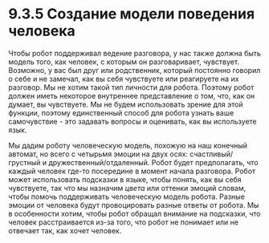 # 9.3.5 Создание модели поведения человека

Чтобы робот поддерживал ведение разговора, у нас также должна быть модель того, как человек, с которым он разговаривает, чувствует. Возможно, у вас был друг или родственник, который постоянно говорил о себе и не замечал, как вы себя чувствуете или реагируете на их разговор. Мы не хотим такой тип личности для робота. Поэтому робот должен иметь некоторое внутреннее представление о том, что, как он думает, вы чувствуете. Мы не будем использовать зрение для этой функции, поэтому единственный способ для робота узнать ваше самочувствие - это задавать вопросы и оценивать, как вы используете язык.

Мы дадим роботу человеческую модель, похожую на наш конечный автомат, но всего с четырьмя эмоции на двух осях: счастливый/грустный и дружественный/отдаленный. Робот будет предполагать, что каждый человек где-то посередине в момент начала разговора. Робот может использовать подсказки в языке, чтобы понять, как вы себя чувствуете, так что мы назначим _цвета_ или оттенки эмоций словам, чтобы помочь поддерживать человеческую модель робота. Разные эмоции от человека будут провоцировать разные ответы от робота. Мы в особенности хотим, чтобы робот обращал внимание на подсказки, что человек расстраивается из-за того, что робот не понимает или не отвечает так, как хочет человек.

